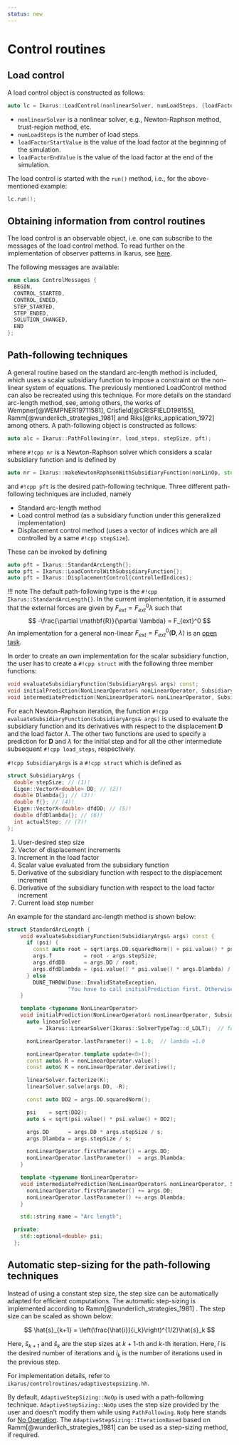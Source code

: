 ```yaml
---
status: new
---
```


# Control routines

## Load control

A load control object is constructed as follows:

```cpp
auto lc = Ikarus::LoadControl(nonlinearSolver, numLoadSteps, {loadFactorStartValue, loadFactorEndValue});
```

- `nonlinearSolver` is a nonlinear solver, e.g., Newton-Raphson method, trust-region method, etc.
- `numLoadSteps` is the number of load steps.
- `loadFactorStartValue` is the value of the load factor at the beginning of the simulation.
- `loadFactorEndValue` is the value of the load factor at the end of the simulation.

The load control is started with the ``run()`` method, i.e., for the above-mentioned example:

```cpp
lc.run();
```

## Obtaining information from control routines

The load control is an observable object, i.e. one can subscribe to the messages of the load control method.
To read further on the implementation of observer patterns in Ikarus, see [here](observer.md).

The following messages are available:

```cpp
enum class ControlMessages {
  BEGIN,
  CONTROL_STARTED,
  CONTROL_ENDED,
  STEP_STARTED,
  STEP_ENDED,
  SOLUTION_CHANGED,
  END
};
```

## Path-following techniques

A general routine based on the standard arc-length method is included, which uses a scalar subsidiary function to impose
a constraint on the non-linear system of equations. The previously mentioned LoadControl method can also be recreated
using this technique. For more details on the standard arc-length method, see, among others, the works
of Wempner[@WEMPNER19711581], Crisfield[@CRISFIELD198155], Ramm[@wunderlich_strategies_1981] and
Riks[@riks_application_1972] among others. A path-following object is constructed as follows:

```cpp
auto alc = Ikarus::PathFollowing(nr, load_steps, stepSize, pft);
```

where `#!cpp nr` is a Newton-Raphson solver which considers a scalar subsidiary function and is defined by

```cpp
auto nr = Ikarus::makeNewtonRaphsonWithSubsidiaryFunction(nonLinOp, std::move(linSolver));
```

and `#!cpp pft` is the desired path-following technique. Three different path-following techniques are included, namely

- Standard arc-length method
- Load control method (as a subsidiary function under this generalized implementation)
- Displacement control method (uses a vector of indices which are all controlled by a same `#!cpp stepSize`).

These can be invoked by defining

```cpp
auto pft = Ikarus::StandardArcLength{};
auto pft = Ikarus::LoadControlWithSubsidiaryFunction{};
auto pft = Ikarus::DisplacementControl{controlledIndices};
```

!!! note
    The default path-following type is the `#!cpp Ikarus::StandardArcLength{}`.
    In the current implementation, it is assumed that the external forces are given by
    $F_{ext} = F_{ext}^0\lambda$ such that
    $$
    -\frac{\partial \mathbf{R}}{\partial \lambda} = F_{ext}^0
    $$
    An implementation for a general non-linear $F_{ext} = F_{ext}^0\left(\mathbf{D},\lambda\right)$ is an [open task](../03_contribution/openTask.md#control-routines---addons).

In order to create an own implementation for the scalar subsidiary function, the user has to create a `#!cpp struct`
with the following three member functions:

```cpp
void evaluateSubsidiaryFunction(SubsidiaryArgs& args) const;
void initialPrediction(NonLinearOperator& nonLinearOperator, SubsidiaryArgs& args);
void intermediatePrediction(NonLinearOperator& nonLinearOperator, SubsidiaryArgs& args);
```

For each Newton-Raphson iteration, the function `#!cpp evaluateSubsidiaryFunction(SubsidiaryArgs& args)` is used to evaluate the
subsidiary function and
its derivatives with respect to the displacement $\mathbf{D}$ and the load factor $\lambda$. The other two functions
are used to specify a prediction for $\mathbf{D}$ and $\lambda$ for the initial step and for
all the other intermediate subsequent `#!cpp load_steps`, respectively.

`#!cpp SubsidiaryArgs` is a `#!cpp struct` which is defined as

```cpp
struct SubsidiaryArgs {
  double stepSize; // (1)!
  Eigen::VectorX<double> DD; // (2)!
  double Dlambda{}; // (3)!
  double f{}; // (4)!
  Eigen::VectorX<double> dfdDD; // (5)!
  double dfdDlambda{}; // (6)!
  int actualStep; // (7)!
};
```

1. User-desired step size
2. Vector of displacement increments
3. Increment in the load factor
4. Scalar value evaluated from the subsidiary function
5. Derivative of the subsidiary function with respect to the displacement increment
6. Derivative of the subsidiary function with respect to the load factor increment
7. Current load step number

An example for the standard arc-length method is shown below:

```cpp
struct StandardArcLength {
    void evaluateSubsidiaryFunction(SubsidiaryArgs& args) const {
      if (psi) {
        const auto root = sqrt(args.DD.squaredNorm() + psi.value() * psi.value() * args.Dlambda * args.Dlambda);
        args.f          = root - args.stepSize;
        args.dfdDD      = args.DD / root;
        args.dfdDlambda = (psi.value() * psi.value() * args.Dlambda) / root;
      } else
        DUNE_THROW(Dune::InvalidStateException,
                   "You have to call initialPrediction first. Otherwise psi is not defined");
    }

    template <typename NonLinearOperator>
    void initialPrediction(NonLinearOperator& nonLinearOperator, SubsidiaryArgs& args) {
      auto linearSolver
          = Ikarus::LinearSolver(Ikarus::SolverTypeTag::d_LDLT);  // for the linear predictor step

      nonLinearOperator.lastParameter() = 1.0;  // lambda =1.0

      nonLinearOperator.template update<0>();
      const auto& R = nonLinearOperator.value();
      const auto& K = nonLinearOperator.derivative();

      linearSolver.factorize(K);
      linearSolver.solve(args.DD, -R);

      const auto DD2 = args.DD.squaredNorm();

      psi    = sqrt(DD2);
      auto s = sqrt(psi.value() * psi.value() + DD2);

      args.DD      = args.DD * args.stepSize / s;
      args.Dlambda = args.stepSize / s;

      nonLinearOperator.firstParameter() = args.DD;
      nonLinearOperator.lastParameter()  = args.Dlambda;
    }

    template <typename NonLinearOperator>
    void intermediatePrediction(NonLinearOperator& nonLinearOperator, SubsidiaryArgs& args) {
      nonLinearOperator.firstParameter() += args.DD;
      nonLinearOperator.lastParameter() += args.Dlambda;
    }

    std::string name = "Arc length";

  private:
    std::optional<double> psi;
  };
```

## Automatic step-sizing for the path-following techniques

Instead of using a constant step size, the step size can be automatically adapted for efficient computations.
The automatic step-sizing is implemented according to Ramm[@wunderlich_strategies_1981] .
The step size can be scaled as shown below:

$$
\hat{s}_{k+1} = \left(\frac{\hat{i}}{i_k}\right)^{1/2}\hat{s}_k
$$

Here, $\hat{s}_{k+1}$ and $\hat{s}_{k}$ are the step sizes at $k+1$-th and $k$-th iteration.
Here, $\hat{i}$ is the desired number of iterations and $i_k$ is the number of iterations used in the previous step.

For implementation details, refer to `ikarus/controlroutines/adaptivestepsizing.hh`.

By default, `AdaptiveStepSizing::NoOp` is used with a path-following technique.
`AdaptiveStepSizing::NoOp` uses the step size provided by the user and doesn't modify them while using `PathFollowing`.
`NoOp` here stands for [No Operation](https://en.wikipedia.org/wiki/NOP_(code)).
The `AdaptiveStepSizing::IterationBased` based on Ramm[@wunderlich_strategies_1981] can be used as a step-sizing method, if required.
